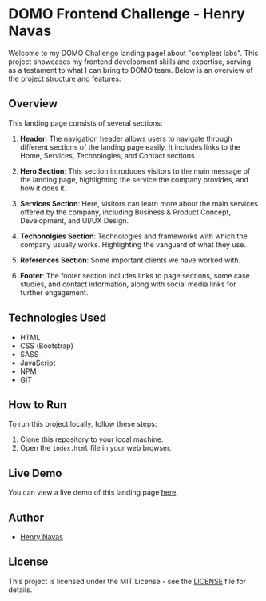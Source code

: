 # DOMO Frontend Challenge - Henry Navas

Welcome to my DOMO Challenge landing page! about "compleet labs". This project showcases my frontend development skills and expertise, serving as a testament to what I can bring to DOMO team. Below is an overview of the project structure and features:

## Overview

This landing page consists of several sections:

1. **Header**: The navigation header allows users to navigate through different sections of the landing page easily. It includes links to the Home, Services, Technologies, and Contact sections.

2. **Hero Section**: This section introduces visitors to the main message of the landing page, highlighting the service the company provides, and how it does it.

3. **Services Section**: Here, visitors can learn more about the main services offered by the company, including Business & Product Concept, Development, and UI/UX Design.

4. **Techonolgies Section**: Technologies and frameworks with which the company usually works. Highlighting the vanguard of what they use.

5. **References Section**: Some important clients we have worked with.

6. **Footer**: The footer section includes links to page sections, some case studies, and contact information, along with social media links for further engagement.

## Technologies Used

- HTML
- CSS (Bootstrap)
- SASS
- JavaScript
- NPM
- GIT

## How to Run

To run this project locally, follow these steps:

1. Clone this repository to your local machine.
2. Open the `index.html` file in your web browser.

## Live Demo

You can view a live demo of this landing page [here](https://compleet-labs.netlify.app/).

## Author

- [Henry Navas](https://github.com/arqPhenry)

## License

This project is licensed under the MIT License - see the [LICENSE](LICENSE) file for details.